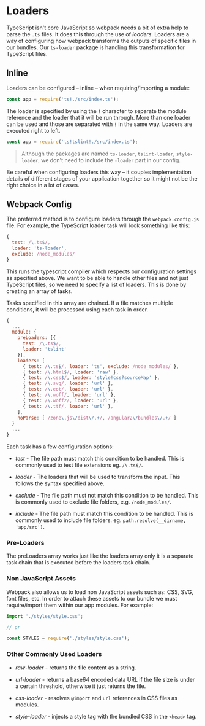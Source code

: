 # Loaders

TypeScript isn't core JavaScript so webpack needs a bit of extra help to parse the `.ts` files. It does this through the use of *loaders*. Loaders are a way of configuring how webpack transforms the outputs of specific files in our bundles. Our `ts-loader` package is handling this transformation for TypeScript files.

## Inline

Loaders can be configured – inline – when requiring/importing a module:

```javascript
const app = require('ts!./src/index.ts');
```

The loader is specified by using the `!` character to separate the module reference and the loader that it will be run through. More than one loader can be used and those are separated with `!` in the same way. Loaders are executed right to left.

```javascript
const app = require('ts!tslint!./src/index.ts');
```

> Although the packages are named `ts-loader`, `tslint-loader`, `style-loader`, we don't need to include the `-loader` part in our config.

Be careful when configuring loaders this way – it couples implementation details of different stages of your application together so it might not be the right choice in a lot of cases.


## Webpack Config

The preferred method is to configure loaders through the `webpack.config.js` file. For example, the TypeScript loader task will look something like this:

```javascript
{
  test: /\.ts$/,
  loader: 'ts-loader',
  exclude: /node_modules/
}
```

This runs the typescript compiler which respects our configuration settings as specified above. We want to be able to handle other files and not just TypeScript files, so we need to specify a list of loaders. This is done by creating an array of tasks.

Tasks specified in this array are chained. If a file matches multiple conditions, it will be processed using each task in order.

```javascript
{
  ...
  module: {
    preLoaders: [{
      test: /\.ts$/,
      loader: 'tslint'
    }],
    loaders: [
      { test: /\.ts$/, loader: 'ts', exclude: /node_modules/ },
      { test: /\.html$/, loader: 'raw' },
      { test: /\.css$/, loader: 'style!css?sourceMap' },
      { test: /\.svg/, loader: 'url' },
      { test: /\.eot/, loader: 'url' },
      { test: /\.woff/, loader: 'url' },
      { test: /\.woff2/, loader: 'url' },
      { test: /\.ttf/, loader: 'url' },
    ],
    noParse: [ /zone\.js\/dist\/.+/, /angular2\/bundles\/.+/ ]
  }
  ...
}
```

Each task has a few configuration options:

- *test* - The file path must match this condition to be handled. This is commonly used to test file extensions eg. `/\.ts$/`.

- *loader*  - The loaders that will be used to transform the input. This follows the syntax specified above.

- *exclude*  - The file path must not match this condition to be handled. This is commonly used to exclude file folders, e.g. `/node_modules/`.

- *include* - The file path must match this condition to be handled. This is commonly used to include file folders.  eg. `path.resolve(__dirname, 'app/src')`.


### Pre-Loaders

The preLoaders array works just like the loaders array only it is a separate task chain that is executed before the loaders task chain.


### Non JavaScript Assets

Webpack also allows us to load non JavaScript assets such as: CSS, SVG, font files, etc. In order to attach these assets to our bundle we must require/import them within our app modules. For example:

```javascript
import './styles/style.css';

// or 

const STYLES = require('./styles/style.css');
```


### Other Commonly Used Loaders

- *raw-loader* - returns the file content as a string.

- *url-loader* - returns a base64 encoded data URL if the file size is under a certain threshold, otherwise it just returns the file.

- *css-loader* - resolves `@import` and `url` references in CSS files as modules.

- *style-loader* - injects a style tag with the bundled CSS in the `<head>` tag.
